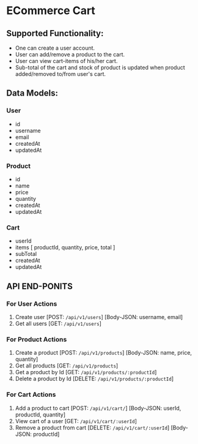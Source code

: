 # ECommerce Cart

## Supported Functionality:
+ One can create a user account.
+ User can add/remove a product to the cart.
+ User can view cart-items of his/her cart.
+ Sub-total of the cart and stock of product is updated when product added/removed to/from user's cart.

## Data Models:
### User
- id
- username
- email
- createdAt
- updatedAt

### Product
- id 
- name
- price
- quantity
- createdAt
- updatedAt

### Cart
- userId
- items [
    productId,
    quantity,
    price,
    total
]
- subTotal
- createdAt
- updatedAt

## API END-PONITS
### For User Actions 
1. Create user [POST: `/api/v1/users`] [Body-JSON: username, email]
2. Get all users [GET: `/api/v1/users`]

### For Product Actions 
1. Create a product [POST: `/api/v1/products`] [Body-JSON: name, price, quantity]
2. Get all products [GET: `/api/v1/products`] 
3. Get a product by Id [GET: `/api/v1/products/:productId`] 
4. Delete a product by Id [DELETE: `/api/v1/products/:productId`] 

### For Cart Actions
1. Add a product to cart [POST: `/api/v1/cart/`] [Body-JSON: userId, productId, quantity]
2. View cart of a user [GET: `/api/v1/cart/:userId`] 
3. Remove a product from cart [DELETE: `/api/v1/cart/:userId`] [Body-JSON: productId]



